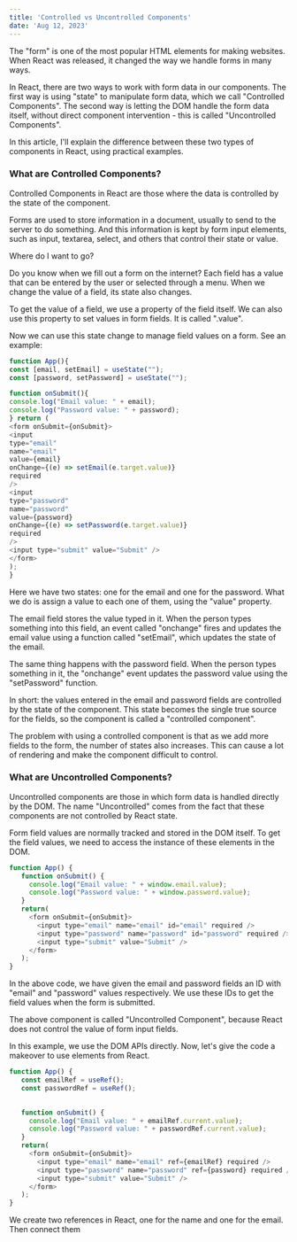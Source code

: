 ```yaml
---
title: 'Controlled vs Uncontrolled Components'
date: 'Aug 12, 2023'
---
```


The "form" is one of the most popular HTML elements for making websites. When React was released, it changed the way we handle forms in many ways.

In React, there are two ways to work with form data in our components. The first way is using "state" to manipulate form data, which we call "Controlled Components". The second way is letting the DOM handle the form data itself, without direct component intervention - this is called "Uncontrolled Components".

In this article, I'll explain the difference between these two types of components in React, using practical examples.

### What are Controlled Components?

Controlled Components in React are those where the data is controlled by the state of the component.

Forms are used to store information in a document, usually to send to the server to do something. And this information is kept by form input elements, such as input, textarea, select, and others that control their state or value.

Where do I want to go?

Do you know when we fill out a form on the internet? Each field has a value that can be entered by the user or selected through a menu. When we change the value of a field, its state also changes.

To get the value of a field, we use a property of the field itself. We can also use this property to set values in form fields. It is called ".value".

Now we can use this state change to manage field values on a form. See an example:

```js
function App(){
const [email, setEmail] = useState("");
const [password, setPassword] = useState("");

function onSubmit(){
console.log("Email value: " + email);
console.log("Password value: " + password);
} return (
<form onSubmit={onSubmit}>
<input
type="email"
name="email"
value={email}
onChange={(e) => setEmail(e.target.value)}
required
/>
<input
type="password"
name="password"
value={password}
onChange={(e) => setPassword(e.target.value)}
required
/>
<input type="submit" value="Submit" />
</form>
);
}
```

Here we have two states: one for the email and one for the password. What we do is assign a value to each one of them, using the "value" property.

The email field stores the value typed in it. When the person types something into this field, an event called "onchange" fires and updates the email value using a function called "setEmail", which updates the state of the email.

The same thing happens with the password field. When the person types something in it, the "onchange" event updates the password value using the "setPassword" function.

In short: the values entered in the email and password fields are controlled by the state of the component. This state becomes the single true source for the fields, so the component is called a "controlled component".

The problem with using a controlled component is that as we add more fields to the form, the number of states also increases. This can cause a lot of rendering and make the component difficult to control.

### What are Uncontrolled Components?

Uncontrolled components are those in which form data is handled directly by the DOM. The name "Uncontrolled" comes from the fact that these components are not controlled by React state.

Form field values are normally tracked and stored in the DOM itself. To get the field values, we need to access the instance of these elements in the DOM.

```js
function App() {
   function onSubmit() {
     console.log("Email value: " + window.email.value);
     console.log("Password value: " + window.password.value);
   }
   return(
     <form onSubmit={onSubmit}>
       <input type="email" name="email" id="email" required />
       <input type="password" name="password" id="password" required />
       <input type="submit" value="Submit" />
     </form>
   );
}
```

In the above code, we have given the email and password fields an ID with "email" and "password" values respectively. We use these IDs to get the field values when the form is submitted.

The above component is called "Uncontrolled Component", because React does not control the value of form input fields.

In this example, we use the DOM APIs directly. Now, let's give the code a makeover to use elements from React.

```js
function App() {
   const emailRef = useRef();
   const passwordRef = useRef();
  

   function onSubmit() {
     console.log("Email value: " + emailRef.current.value);
     console.log("Password value: " + passwordRef.current.value);
   }
   return(
     <form onSubmit={onSubmit}>
       <input type="email" name="email" ref={emailRef} required />
       <input type="password" name="password" ref={password} required />
       <input type="submit" value="Submit" />
     </form>
   );
}
```

We create two references in React, one for the name and one for the email. Then connect them